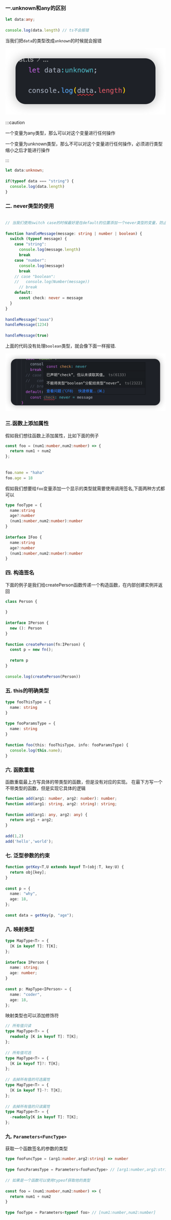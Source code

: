
### 一.unknown和any的区别

``` ts {3}
let data:any;

console.log(data.length) // ts不会报错
```

当我们把`data`的类型改成`unknown`的时候就会报错

![unknown报错](./assets/unknown报错.png)

:::caution

一个变量为any类型，那么可以对这个变量进行任何操作

一个变量为unknown类型，那么不可以对这个变量进行任何操作，必须进行类型缩小之后才能进行操作

:::

``` ts {3-5}
let data:unknown;

if(typeof data === "string") {
  console.log(data.length)
}

```

### 二. never类型的使用


``` ts

// 当我们使用switch case的时候最好是在default的位置添加一个never类型的变量，防止有某种情况没有处理

function handleMessage(message: string | number | boolean) {
  switch (typeof message) {
    case "string":
      console.log(message.length)
      break
    case "number":
      console.log(message)
      break
    // case "boolean":
    //   console.log(Number(message))
      // break
    default:
      const check: never = message
  }
}

handleMessage("aaaa")
handleMessage(1234)

handleMessage(true)

```
上面的代码没有处理`boolean`类型，就会像下面一样报错.

![never类型的使用](./assets/never%E7%B1%BB%E5%9E%8B%E7%9A%84%E4%BD%BF%E7%94%A8.png)

### 三.函数上添加属性

假如我们想往函数上添加属性，比如下面的例子

``` ts
const foo = (num1:number,num2:number) => {
  return num1 + num2
};


foo.name = "haha"
foo.age = 18
```

假如我们想要给`foo`变量添加一个显示的类型就需要使用调用签名,下面两种方式都可以

``` ts
type fooType = {
  name:string
  age?:number
  (num1:number,num2:number):number
}

interface IFoo {
  name:string
  age?:number
  (num1:number,num2:number):number
}

```

### 四. 构造签名

下面的例子是我们给createPerson函数传递一个构造函数，在内部创建实例并返回

``` ts {5-7}
class Person {

}

interface IPerson {
  new (): Person
}

function createPerson(fn:IPerson) {
  const p = new fn();

  return p
}

console.log(createPerson(Person))
```

### 五. this的明确类型

``` ts {9}
type fooThisType = {
  name: string
}

type fooParamsType = {
  name: string
}

function foo(this: fooThisType, info: fooParamsType) {
  console.log(this.name);
}

```

### 六. 函数重载

函数重载最上方写具体的带类型的函数，但是没有对应的实现。 在最下方写一个不带类型的函数，但是实现它具体的逻辑

``` ts
function add(arg1: number, arg2: number): number;
function add(arg1: string, arg2: string): string;

function add(arg1: any, arg2: any) {
  return arg1 + arg2;
}

add(1,2)
add('hello','world');

```

### 七. 泛型参数的约束

``` ts
function getKey<T,U extends keyof T>(obj:T, key:U) {
  return obj[key];
}

const p = {
  name: "why",
  age: 18,
};

const data = getKey(p, "age");

```

### 八. 映射类型

``` ts
type MapType<T> = {
  [K in keyof T]: T[K];
};

interface IPerson {
  name: string;
  age: number;
}

const p: MapType<IPerson> = {
  name: "coder",
  age: 18,
};

```

映射类型也可以添加修饰符

``` ts
// 所有值只读
type MapType<T> = {
  readonly [K in keyof T]: T[K];
};

// 所有值可选
type MapType<T> = {
  [K in keyof T]?: T[K];
};

// 去掉所有值的可选属性
type MapType<T> = {
  [K in keyof T]-?: T[K];
};

// 去掉所有值的只读属性
type MapType<T> = {
  -readonly[K in keyof T]: T[K];
};

```
### 九. `Parameters<FuncType>`

获取一个函数签名的参数的类型

``` ts
type fooFuncType = (arg1:number,arg2:string) => number

type funcParamsType = Parameters<fooFuncType> // [arg1:number,arg2:string]

// 如果是一个函数可以使用typeof获取他的类型

const foo = (num1:number,num2:number) => {
  return num1 + num2
}

type fooType = Parameters<typeof foo> // [num1:number,num2:number]
```


